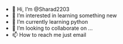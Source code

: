 - 👋 Hi, I’m @Sharad2203
- 👀 I’m interested in learning something new
- 🌱 I’m currently learning python
- 💞️ I’m looking to collaborate on ...
- 📫 How to reach me just email

<!---
Sharad2203/Sharad2203 is a ✨ special ✨ repository because its `README.md` (this file) appears on your GitHub profile.
You can click the Preview link to take a look at your changes.
--->
